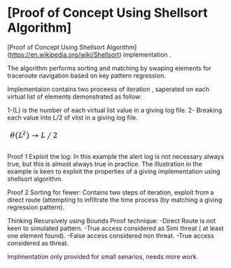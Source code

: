 [Proof of Concept Using Shellsort Algorithm]
=========================
[Proof of Concept Using Shellsort Algorithm] (https://en.wikipedia.org/wiki/Shellsort) implementation .

The algorithm performs sorting and matching by swaping elements for traceroute navigation based on key pattern regression.

Implementaion contains two proceess of iteration , saperated on each virtual list of elements demonstrated as follow:

1-(L) is the number of each virtual list value in a giving log file. 
2- Breaking each value into L/2 of vlist in a giving log file.

![Sample Output](https://raw.githubusercontent.com/5998/FLUKX/master/equation.jpg)

Proof 1 Exploit the log:
In this example the alert log is not necessary always true, but this is almost always true in practice. The illustration in the example is keen to exploit the properties of a giving implementation using shellsort algorithm.

Proof 2 Sorting for fewer:
Contains two steps of iteration, exploit from a direct route (attempting to infiltrate the time process (by matching a giving regression pattern).

Thinking Recursively using Bounds Proof technique: 
-Direct Route is not keen to simulated pattern.
-True access considered as Simi threat ( at least one element found).
-False access considered non threat.
-True access considered as threat.

Implmentation only provided for small senarios, needs more work.
